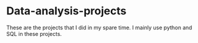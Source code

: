 # Data-analysis-projects
These are the projects that I did in my spare time. I mainly use python and SQL in these projects.
